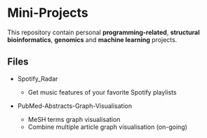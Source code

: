 # Mini-Projects

This repository contain personal **programming-related**, **structural bioinformatics**, **genomics** and **machine learning** projects.

## Files

- Spotify_Radar
	- Get music features of your favorite Spotify playlists

- PubMed-Abstracts-Graph-Visualisation
	- MeSH terms graph visualisation
	- Combine multiple article graph visualisation (on-going)
